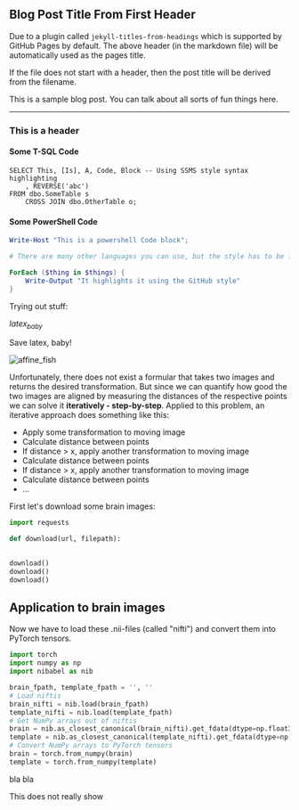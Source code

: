 ## Blog Post Title From First Header

Due to a plugin called `jekyll-titles-from-headings` which is supported by GitHub Pages by default. The above header (in the markdown file) will be automatically used as the pages title.

If the file does not start with a header, then the post title will be derived from the filename.

This is a sample blog post. You can talk about all sorts of fun things here.

---

### This is a header

#### Some T-SQL Code

```tsql
SELECT This, [Is], A, Code, Block -- Using SSMS style syntax highlighting
    , REVERSE('abc')
FROM dbo.SomeTable s
    CROSS JOIN dbo.OtherTable o;
```

#### Some PowerShell Code

```powershell
Write-Host "This is a powershell Code block";

# There are many other languages you can use, but the style has to be loaded first

ForEach ($thing in $things) {
    Write-Output "It highlights it using the GitHub style"
}
```

Trying out stuff:

$latex_{baby}$

Save latex, baby!

![affine_fish](https://upload.wikimedia.org/wikipedia/commons/f/fe/Cpd_fish_affine.gif)

Unfortunately, there does not exist a formular that takes two images and returns the desired transformation.
But since we can quantify how good the two images are aligned by measuring the distances of the respective points we can solve it **iteratively - step-by-step**.
Applied to this problem, an iterative approach does something like this:
- Apply some transformation to moving image
- Calculate distance between points
- If distance > x, apply another transformation to moving image
- Calculate distance between points 
- If distance > x, apply another transformation to moving image
- Calculate distance between points
- ...

First let's download some brain images:

```python
import requests

def download(url, filepath):
    

download()
download()
download()

```
## Application to brain images

Now we have to load these .nii-files (called "nifti") and convert them into PyTorch tensors.

```python
import torch
import numpy as np
import nibabel as nib

brain_fpath, template_fpath = '', ''
# Load niftis
brain_nifti = nib.load(brain_fpath)
template_nifti = nib.load(template_fpath)
# Get NumPy arrays out of niftis
brain = nib.as_closest_canonical(brain_nifti).get_fdata(dtype=np.float32)
template = nib.as_closest_canonical(template_nifti).get_fdata(dtype=np.float32)
# Convert NumPy arrays to PyTorch tensors
brain = torch.from_numpy(brain)
template = torch.from_numpy(template)

```

bla bla

This does not really show 
